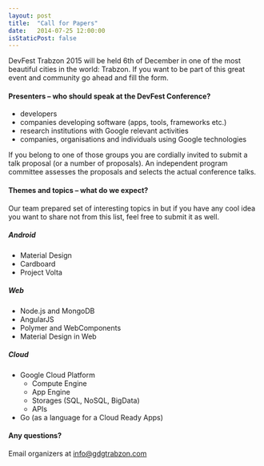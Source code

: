 ```yaml
---
layout: post
title:  "Call for Papers"
date:   2014-07-25 12:00:00
isStaticPost: false
---
```

DevFest Trabzon 2015 will be held 6th of December in one of the most beautiful cities in the world: Trabzon. If you want to be part of this great event and community go ahead and fill the form. 

#### Presenters – who should speak at the DevFest Conference?

* developers
* companies developing software (apps, tools, frameworks etc.)
* research institutions with Google relevant activities
* companies, organisations and individuals using Google technologies

If you belong to one of those groups you are cordially invited to submit a talk proposal (or a number of proposals). An independent program committee assesses the proposals and selects the actual conference talks.<br/>

#### Themes and topics – what do we expect?
Our team prepared set of interesting topics in but if you have any cool idea you want to share not from this list, feel free to submit it as well.

##### Android

* Material Design
* Cardboard
* Project Volta

##### Web

* Node.js and MongoDB
* AngularJS
* Polymer and WebComponents
* Material Design in Web


##### Cloud

* Google Cloud Platform
  * Compute Engine
  * App Engine
  * Storages (SQL, NoSQL, BigData)
  * APIs
* Go (as a language for a Cloud Ready Apps)


#### Any questions? 
Email organizers at [info@gdgtrabzon.com](mailto:info@gdgtrabzon.com)